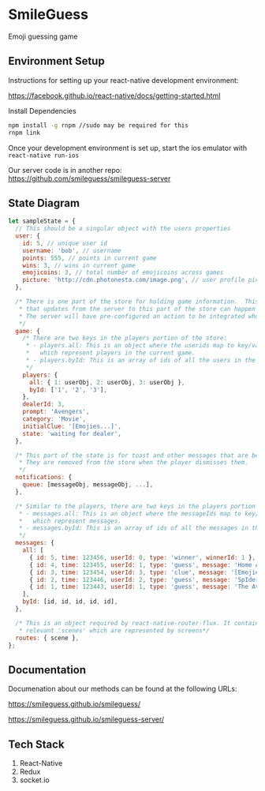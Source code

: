 # SmileGuess
Emoji guessing game

## Environment Setup

Instructions for setting up your react-native development environment:

https://facebook.github.io/react-native/docs/getting-started.html

Install Dependencies
```bash
npm install -g rnpm //sudo may be required for this
rnpm link
```

Once your development environment is set up, start the ios emulator with `react-native run-ios`

Our server code is in another repo:
https://github.com/smileguess/smileguess-server

## State Diagram

```javascript
let sampleState = {
  // This should be a singular object with the users properties
  user: { 
    id: 5, // unique user id
    username: 'bob', // username
    points: 555, // points in current game
    wins: 3, // wins in current game
    emojicoins: 3, // total number of emojicoins across games
    picture: 'http://cdn.photonesta.com/image.png', // user profile pic
  },

  /* There is one part of the store for holding game information.  This is so
   * that updates from the server to this part of the store can happen in a simple way.
   * The server will have pre-configured an action to be integrated wholesale into the store.
   */
  game: {
    /* There are two keys in the players portion of the store:
     * - players.all: This is an object where the userids map to key/value objects
     *   which represent players in the current game.
     * - players.byId: This is an array of ids of all the users in the game.
     */
    players: {
      all: { 1: userObj, 2: userObj, 3: userObj },
      byId: ['1', '2', '3'],
    },
    dealerId: 3,
    prompt: 'Avengers',
    category: 'Movie',
    initialClue: '[Emojies...]',
    state: 'waiting for dealer',
  },

  /* This part of the state is for toast and other messages that are being displayed.
   * They are removed from the store when the player dismisses them.
   */
  notifications: {
    queue: [messageObj, messageObj, ...],
  },

  /* Similar to the players, there are two keys in the players portion of the store:
   * - messages.all: This is an object where the messageIds map to key/value objects
   *   which represent messages.
   * - messages.byId: This is an array of ids of all the messages in the game.
   */
  messages: {
    all: [
      { id: 5, time: 123456, userId: 0, type: 'winner', winnerId: 1 },
      { id: 4, time: 123455, userId: 1, type: 'guess', message: 'Home Alone' },
      { id: 3, time: 123454, userId: 3, type: 'clue', message: '[Emojies...]' },
      { id: 2, time: 123446, userId: 2, type: 'guess', message: 'SpIderman' },
      { id: 1, time: 123443, userId: 1, type: 'guess', message: 'The Avengers' },
    ],
    byId: [id, id, id, id, id],
  },

  /* This is an object required by react-native-router-flux. It contains 
   * relevant 'scenes' which are represented by screens*/
  routes: { scene },
};
```

## Documentation

Documenation about our methods can be found at the following URLs:

https://smileguess.github.io/smileguess/

https://smileguess.github.io/smileguess-server/

## Tech Stack

1.  React-Native
2.  Redux
3.  socket.io
